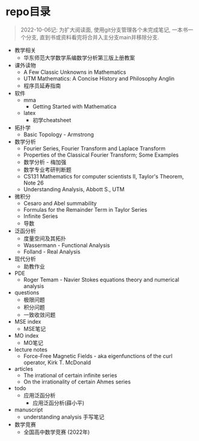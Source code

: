 # repo目录

> 2022-10-06记: 为扩大阅读面, 使用git分支管理各个未完成笔记, 一本书一个分支, 直到书或资料看完将合并入主分支main并移除分支.

- 教学相关
  - 华东师范大学数学系编数学分析第三版上册教案
- 课外读物
  - A Few Classic Unknowns in Mathematics
  - UTM Mathematics: A Concise History and Philosophy Anglin
  - 程序员延寿指南
- 软件
  - mma
    - Getting Started with Mathematica
  - latex
    - 初学cheatsheet
- 拓扑学
  - Basic Topology - Armstrong
- 数学分析
  - Fourier Series, Fourier Transform and Laplace Transform
  - Properties of the Classical Fourier Transform; Some Examples
  - 数学分析 - 梅加强
  - 数学专业考研判断题
  - CS131 Mathematics for computer scientists II, Taylor's Theorem, Note 26
  - Understanding Analysis, Abbott S., UTM
- 微积分
  - Cesaro and Abel summability
  - Formulas for the Remainder Term in Taylor Series
  - Infinite Series
  - 导数
- 泛函分析
  - 度量空间及其拓扑
  - Wassermann - Functional Analysis
  - Folland - Real Analysis
- 现代分析
  - 助教作业
- PDE
  - Roger Temam - Navier Stokes equations theory and numerical analysis
- questions
  - 极限问题
  - 积分问题
  - 一致收敛问题
- MSE index
  - MSE笔记
- MO index
  - MO笔记
- lecture notes
  - Force-Free Magnetic Fields - aka eigenfunctions of the curl operator, Kirk T. McDonald
- articles
  - The irrational of certain infinite series
  - On the irrationality of certain Ahmes series
- todo
  - 应用泛函分析
    - 应用泛函分析(薛小平)
- manuscript
  - understanding analysis 手写笔记
- 数学竞赛
  - 全国高中数学竞赛 (2022年)
